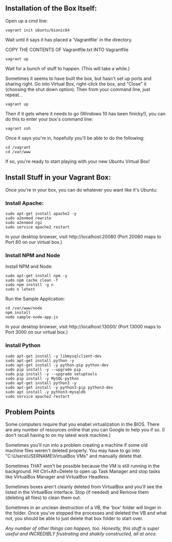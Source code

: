 
## Installation of the Box Itself:

Open up a cmd line:

```
vagrant init ubuntu/bionic64
```

Wait until it says it has placed a 'Vagrantfile' in the directory.

COPY THE CONTENTS OF Vagrantfile.txt INTO Vagrantfile

```
vagrant up
```

Wait for a bunch of stuff to happen. (This will take a while.)

Sometimes it seems to have built the box, but hasn't set up ports and sharing right. Go into Virtual Box, right-click the box, and "Close" it (choosing the shut down option). Then from your command line, just repeat...

```
vagrant up
```

Then if it gets where it needs to go (Windows 10 has been finicky!), you can do this to enter your box's command line:

```
vagrant ssh
```

Once it says you're in, hopefully you'll be able to do the following:

```
cd /vagrant
cd /var/www
```

If so, you're ready to start playing with your new Ubuntu Virtual Box!


## Install Stuff in your Vagrant Box:

Once you're in your box, you can do whatever you want like it's Ubuntu:

### Install Apache:

```
sudo apt-get install apache2 -y
sudo a2enmod rewrite
sudo a2enmod cgi
sudo service apache2 restart
```
In your desktop browser, visit http://localhost:20080
(Port 20080 maps to Port 80 on our virtual box.)

### Install NPM and Node

Install NPM and Node:

```
sudo apt-get install npm -y
sudo npm cache clean -f
sudo npm install -g n
sudo n latest
```

Run the Sample Application:

```
cd /var/www/node
npm install
node sample-node-app.js
```

In your desktop browser, visit http://localhost:13000/
(Port 13000 maps to Port 3000 on our virtual box.)


### Install Python

```
sudo apt-get install -y libmysqlclient-dev
sudo apt-get install python -y
sudo apt-get install -y python-pip python-dev
sudo pip install -y --upgrade pip
sudo pip install -y --upgrade setuptools
sudo pip install -y MySQL-python
sudo apt-get install python3 -y
sudo apt-get install -y python3-pip python3-dev
sudo apt install -y python3-mysqldb
sudo service apache2 restart
```


## Problem Points

Some computers require that you enabel virtualization in the BIOS. There are any number of resources online that you can Google to help you if so. (I don't recall having to on my latest work machine.)

Sometimes you'll run into a problem creating a machine if some old machine files weren't deleted properly. You may have to go into "C:\Users\USERNAME\VirtualBox VMs" and manually delete that.

Sometimes THAT won't be possible because the VM is still running in the background. Hit Ctrl+Alt+Delete to open up Task Manager and stop tasks like VirtualBox Manager and VirtualBox Headless.

Sometimes boxes aren't cleanly deleted from VirtualBox and you'll see the listed in the VirtualBox interface. Stop (if needed) and Remove them (deleting all files) to clean them out. 

Sometimes in an unclean destruction of a VB, the 'box' folder will linger in the folder. Once you've stopped the processes and deleted the VB and what not, you should be able to just delete that box folder to start over.

*Any number of other things can happen, too. Honestly, this stuff is super useful and INCREDIBLY frustrating and shakily constructed, all at once.*